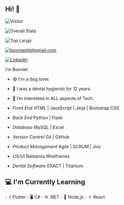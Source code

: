 
<h2> Hi! 👋 </h2>

![Visitor](https://visitor-badge.laobi.icu/badge?page_id=bonnieqxu.bonnieqxu)
 
![Overall Stats](https://github-readme-stats.vercel.app/api?username=bonnieqxu&count_private=false&show_icons=true&hide=contribs)

![Top Langs](https://github-readme-stats.vercel.app/api/top-langs/?username=bonnieqxu&layout=compact)

<a href="mailto:YourEmail@gmail.com">![bonnieoht@gmail.com](https://img.shields.io/badge/Gmail-D14836?style=for-the-badge&logo=gmail&logoColor=white)</a>

<a href="<https://www.linkedin.com/in/bonnie-xu-ba1964275/>">![LinkedIn](https://img.shields.io/badge/LinkedIn-0077B5?style=for-the-badge&logo=linkedin&logoColor=white)</a>


 I’m Bonnie!
 - 😄 I'm a dog lover.
 - 🌱 I was a dental hygienist for 12 years.
 - 👀 I’m interested in ALL aspects of Tech.

 - <i>Front End</i> HTML | JavaScript | Jinja | Bootstrap CSS
 - <i>Back End</i> Python | Flask
 - <i>Database</i> MySQL | Excel
 - <i>Version Control</i> Git | GitHub
 - <i>Product Management</i> Agile | SCRUM | Jira
 - <i>UX/UI</i> Balsamiq Wireframes
 - <i>Dental Software</i> EXACT | Titanium

 <h2>💻 I'm Currently Learning</h2>
 - ⚡ Flutter
 - 🖥️ C#
 - 🌐 .NET
 - 🚀 Node,js
 - ⚛️ React





<!---
bonnieqxu/bonnieqxu is a ✨ special ✨ repository because its `README.md` (this file) appears on your GitHub profile.
You can click the Preview link to take a look at your changes.
--->
